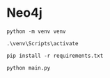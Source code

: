 # Neo4j

```
python -m venv venv
```

```
.\venv\Scripts\activate
```

```
pip install -r requirements.txt
```

```
python main.py
```
